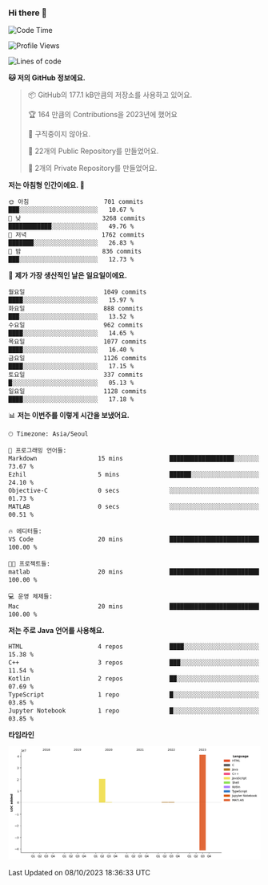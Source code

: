 ### Hi there 👋

<!--
**otm0937/otm0937** is a ✨ _special_ ✨ repository because its `README.md` (this file) appears on your GitHub profile.

Here are some ideas to get you started:

- 🔭 I’m currently working on ...
- 🌱 I’m currently learning ...
- 👯 I’m looking to collaborate on ...
- 🤔 I’m looking for help with ...
- 💬 Ask me about ...
- 📫 How to reach me: ...
- 😄 Pronouns: ...
- ⚡ Fun fact: ...
-->

  <!--START_SECTION:waka-->
![Code Time](http://img.shields.io/badge/Code%20Time-1%2C004%20hrs%2041%20mins-blue)

![Profile Views](http://img.shields.io/badge/Profile%20Views-3-blue)

![Lines of code](https://img.shields.io/badge/%EC%A0%80%EB%8A%94%20%EC%97%AC%ED%83%9C%EA%B9%8C%EC%A7%80%20-62.5%20million%20%EC%A4%84%EC%9D%98%20%EC%BD%94%EB%93%9C%EB%A5%BC%20%EC%9E%91%EC%84%B1%ED%96%88%EC%96%B4%EC%9A%94.-blue)

**🐱 저의 GitHub 정보에요.** 

> 📦 GitHub의 177.1 kB만큼의 저장소를 사용하고 있어요. 
 > 
> 🏆 164 만큼의 Contributions을 2023년에 했어요
 > 
> 🚫 구직중이지 않아요.
 > 
> 📜 22개의 Public Repository를 만들었어요. 
 > 
> 🔑 2개의 Private Repository를 만들었어요. 
 > 
**저는 아침형 인간이에요. 🐤** 

```text
🌞 아침                     701 commits         ███░░░░░░░░░░░░░░░░░░░░░░   10.67 % 
🌆 낮　                     3268 commits        ████████████░░░░░░░░░░░░░   49.76 % 
🌃 저녁                     1762 commits        ███████░░░░░░░░░░░░░░░░░░   26.83 % 
🌙 밤　                     836 commits         ███░░░░░░░░░░░░░░░░░░░░░░   12.73 % 
```
📅 **제가 가장 생산적인 날은 일요일이에요.** 

```text
월요일                      1049 commits        ████░░░░░░░░░░░░░░░░░░░░░   15.97 % 
화요일                      888 commits         ███░░░░░░░░░░░░░░░░░░░░░░   13.52 % 
수요일                      962 commits         ████░░░░░░░░░░░░░░░░░░░░░   14.65 % 
목요일                      1077 commits        ████░░░░░░░░░░░░░░░░░░░░░   16.40 % 
금요일                      1126 commits        ████░░░░░░░░░░░░░░░░░░░░░   17.15 % 
토요일                      337 commits         █░░░░░░░░░░░░░░░░░░░░░░░░   05.13 % 
일요일                      1128 commits        ████░░░░░░░░░░░░░░░░░░░░░   17.18 % 
```


📊 **저는 이번주를 이렇게 시간을 보냈어요.** 

```text
🕑︎ Timezone: Asia/Seoul

💬 프로그래밍 언어들: 
Markdown                 15 mins             ██████████████████░░░░░░░   73.67 % 
Ezhil                    5 mins              ██████░░░░░░░░░░░░░░░░░░░   24.10 % 
Objective-C              0 secs              ░░░░░░░░░░░░░░░░░░░░░░░░░   01.73 % 
MATLAB                   0 secs              ░░░░░░░░░░░░░░░░░░░░░░░░░   00.51 % 

🔥 에디터들: 
VS Code                  20 mins             █████████████████████████   100.00 % 

🐱‍💻 프로젝트들: 
matlab                   20 mins             █████████████████████████   100.00 % 

💻 운영 체제들: 
Mac                      20 mins             █████████████████████████   100.00 % 
```

**저는 주로 Java 언어를 사용해요.** 

```text
HTML                     4 repos             ████░░░░░░░░░░░░░░░░░░░░░   15.38 % 
C++                      3 repos             ███░░░░░░░░░░░░░░░░░░░░░░   11.54 % 
Kotlin                   2 repos             ██░░░░░░░░░░░░░░░░░░░░░░░   07.69 % 
TypeScript               1 repo              █░░░░░░░░░░░░░░░░░░░░░░░░   03.85 % 
Jupyter Notebook         1 repo              █░░░░░░░░░░░░░░░░░░░░░░░░   03.85 % 
```



**타임라인**

![Lines of Code chart](https://raw.githubusercontent.com/otm0937/otm0937/main/assets/bar_graph.png)


 Last Updated on 08/10/2023 18:36:33 UTC
<!--END_SECTION:waka-->
